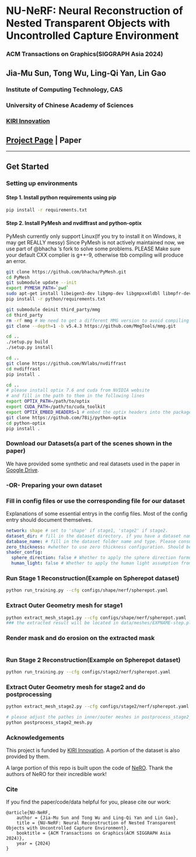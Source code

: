 

# NU-NeRF: Neural Reconstruction of Nested Transparent Objects with Uncontrolled Capture Environment
### ACM Transactions on Graphics(SIGGRAPH Asia 2024)


## Jia-Mu Sun, Tong Wu, Ling-Qi Yan, Lin Gao
### Institute of Computing Technology, CAS

### University of Chinese Academy of Sciences

### [KIRI Innovation](https://www.kiriengine.app/)
## [Project Page](http://geometrylearning.com/NU-NeRF/) | Paper
****

## Get Started
### Setting up environments
#### Step 1. Install python requirements using pip
```bash
pip install -r requirements.txt
```
#### Step 2. Install PyMesh and nvdiffrast and python-optix
PyMesh currently only support Linux(If you try to install it on Windows, it may get REALLY messy)
Since PyMesh is not actively maintained now, we use part of @bhacha ‘s fork to solve some problems.
PLEASE Make sure your default CXX complier is g++-9, otherwise tbb compiling will produce an error.
```bash
git clone https://github.com/bhacha/PyMesh.git
cd PyMesh
git submodule update --init
export PYMESH_PATH=`pwd`
sudo apt-get install libeigen3-dev libgmp-dev libgmpxx4ldbl libmpfr-dev libboost-dev libboost-thread-dev libtbb-dev python3-dev
pip install -r python/requirements.txt

git submodule deinit third_party/mmg
cd third_party
rm -rf mmg # We need to get a different MMG version to avoid compiling errors
git clone --depth=1 -b v5.4.3 https://github.com/MmgTools/mmg.git

cd ..
./setup.py build
./setup.py install

cd .. 
git clone https://github.com/NVlabs/nvdiffrast
cd nvdiffrast
pip install .

cd ..
# please install optix 7.6 and cuda from NVIDIA website
# and fill in the path to them in the following lines
export OPTIX_PATH=/path/to/optix
export CUDA_PATH=/path/to/cuda_toolkit
export OPTIX_EMBED_HEADERS=1 # embed the optix headers into the package
git clone https://github.com/78ij/python-optix
cd python-optix
pip install .
```
### Download our Datasets(a part of the scenes shown in the paper)

We have provided  some synthetic and real datasets used in the paper in [Google Drive](FIXME). 

### -OR- Preparing your own dataset


### Fill in config files or use the corresponding file for our dataset
Explanations of some essential entrys in the config files. Most of the config entry should document themselves.

```yaml
network: shape # set to 'shape' if stage1, 'stage2' if stage2.
dataset_dir: # fill in the dataset directory. if you have a dataset named 'test' in /foo/bar/test, you should fill '/foo/bar' here.
database_name: # fill in the dataset folder name and type. Please consult the example configs for the detailed usage. 
zero_thickness: #whether to use zero thickness configuration. Should be the same in stage1 and stage2.
shader_config:
  sphere_direction: false # Whether to apply the sphere direction formulation. If false, only direction is fed into the light predition(i.e. infinity far light)
  human_light: false # Whether to apply the human light assumption from NeRO. Should be false all the time in our experiments.
```

### Run Stage 1 Reconstruction(Example on Spherepot dataset)
```bash
python run_training.py --cfg configs/shape/nerf/spherepot.yaml 
```

### Extract Outer Geometry mesh for stage1
```bash
python extract_mesh_stage1.py --cfg configs/shape/nerf/spherepot.yaml 
### the extracted result will be located in data/meshes/EXPNAME-step.ply
```

### Render mask and do erosion on the extracted mask
```bash

```

### Run Stage 2 Reconstruction(Example on Spherepot dataset)
```bash
python run_training.py --cfg configs/stage2/nerf/spherepot.yaml 
```

### Extract Outer Geometry mesh for stage2 and do postprocessing
```bash
python extract_mesh_stage2.py --cfg configs/stage2/nerf/spherepot.yaml

# please adjust the pathes in inner/outer meshes in postprocess_stage2_mesh.py to your extracted mesh path.
python postprocess_stage2_mesh.py

```

### Acknowledgements
This project is funded by [KIRI Innovation](https://www.kiriengine.app/). A portion of the dataset is also provided by them. 

A large portion of this repo is built upon the code of [NeRO](https://github.com/liuyuan-pal/NeRO). Thank the authors of NeRO for their incredible work!

### Cite
If you find the paper/code/data helpful for you, please cite our work:
```
@article{NU-NeRF,
    author = {Jia-Mu Sun and Tong Wu and Ling-Qi Yan and Lin Gao},
    title = {NU-NeRF: Neural Reconstruction of Nested Transparent Objects with Uncontrolled Capture Environment},
    booktitle = {ACM Transactions on Graphics(ACM SIGGRAPH Asia 2024)},
    year = {2024}
}
```